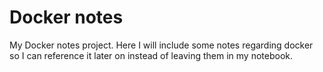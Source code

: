 # Docker notes
My Docker notes project. Here I will include some notes regarding docker so I can reference it later on instead of leaving them in my notebook.
